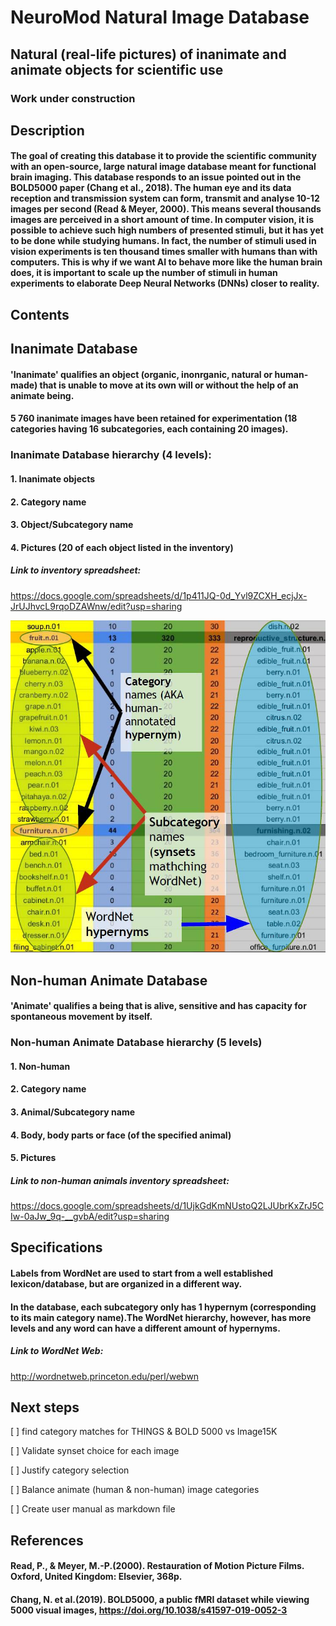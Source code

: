# NeuroMod Natural Image Database
## Natural (real-life pictures) of inanimate and animate objects for scientific use
### Work under construction

## Description

#### The goal of creating this database it to provide the scientific community with an open-source, large natural image database meant for functional brain imaging. This database responds to an issue pointed out in the BOLD5000 paper (Chang et al., 2018). The human eye and its data reception and transmission system can form, transmit and analyse 10-12 images per second (Read & Meyer, 2000). This means several thousands images are perceived in a short amount of time. In computer vision, it is possible to achieve such high numbers of presented stimuli, but it has yet to be done while studying humans. In fact, the number of stimuli used in vision experiments is ten thousand times smaller with humans than with computers. This is why if we want AI to behave more like the human brain does, it is important to scale up the number of stimuli in human experiments to elaborate Deep Neural Networks (DNNs) closer to reality.

## Contents

## Inanimate Database

#### 'Inanimate' qualifies an object (organic, inonrganic, natural or human-made) that is unable to move at its own will or without the help of an animate being.
#### 5 760 inanimate images have been retained for experimentation (18 categories having 16 subcategories, each containing 20 images).

### Inanimate Database hierarchy (4 levels):

#### 1. Inanimate objects
#### 2. Category name
#### 3. Object/Subcategory name 
#### 4. Pictures (20 of each object listed in the inventory)

##### Link to inventory spreadsheet: 

https://docs.google.com/spreadsheets/d/1p411JQ-0d_Yvl9ZCXH_ecjJx-JrUJhvcL9rqoDZAWnw/edit?usp=sharing

![alt text][inventory_inanimate_example]

[inventory_inanimate_example]:https://github.com/FrancoisNadeau/ImageTask/blob/master/inventory_inanimate_example.jpg

## Non-human Animate Database

#### 'Animate' qualifies a being that is alive, sensitive and has capacity for spontaneous movement by itself.

### Non-human Animate Database hierarchy (5 levels)

#### 1. Non-human
#### 2. Category name
#### 3. Animal/Subcategory name
#### 4. Body, body parts or face (of the specified animal)
#### 5. Pictures

##### Link to non-human animals inventory spreadsheet:

https://docs.google.com/spreadsheets/d/1UjkGdKmNUstoQ2LJUbrKxZrJ5CIw-0aJw_9q-__gvbA/edit?usp=sharing


## Specifications

#### Labels from WordNet are used to start from a well established lexicon/database, but are organized in a different way. 

#### In the database, each subcategory only has 1 hypernym (corresponding to its main category name).The WordNet hierarchy, however, has more levels and any word can have a different amount of hypernyms.

##### Link to WordNet Web:

http://wordnetweb.princeton.edu/perl/webwn

## Next steps
[ ] find category matches for THINGS & BOLD 5000 vs Image15K

[ ] Validate synset choice for each image

[ ] Justify category selection

[ ] Balance animate (human & non-human) image categories

[ ] Create user manual as markdown file

## References
#### Read, P., & Meyer, M.-P.(2000). Restauration of Motion Picture Films. Oxford, United Kingdom: Elsevier, 368p.
#### Chang, N. et al.(2019). BOLD5000, a public fMRI dataset while viewing 5000 visual images, https://doi.org/10.1038/s41597-019-0052-3


